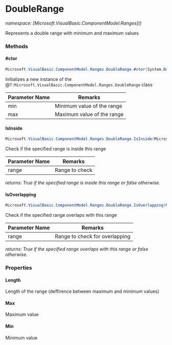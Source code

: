 ﻿# DoubleRange
_namespace: [Microsoft.VisualBasic.ComponentModel.Ranges](<a href="#" onClick="load('/docs/Microsoft.VisualBasic.ComponentModel.Ranges/index.md')"></a>)_

Represents a double range with minimum and maximum values



### Methods

#### #ctor
```csharp
Microsoft.VisualBasic.ComponentModel.Ranges.DoubleRange.#ctor(System.Double,System.Double)
```
Initializes a new instance of the @``T:Microsoft.VisualBasic.ComponentModel.Ranges.DoubleRange`` class

|Parameter Name|Remarks|
|--------------|-------|
|min|Minimum value of the range|
|max|Maximum value of the range|


#### IsInside
```csharp
Microsoft.VisualBasic.ComponentModel.Ranges.DoubleRange.IsInside(Microsoft.VisualBasic.ComponentModel.Ranges.DoubleRange)
```
Check if the specified range is inside this range

|Parameter Name|Remarks|
|--------------|-------|
|range|Range to check|


_returns: True if the specified range is inside this range or
 false otherwise._

#### IsOverlapping
```csharp
Microsoft.VisualBasic.ComponentModel.Ranges.DoubleRange.IsOverlapping(Microsoft.VisualBasic.ComponentModel.Ranges.DoubleRange)
```
Check if the specified range overlaps with this range

|Parameter Name|Remarks|
|--------------|-------|
|range|Range to check for overlapping|


_returns: True if the specified range overlaps with this range or
 false otherwise._


### Properties

#### Length
Length of the range (deffirence between maximum and minimum values)
#### Max
Maximum value
#### Min
Minimum value
